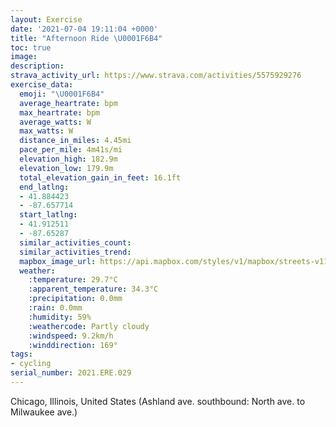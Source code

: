 ```yaml
---
layout: Exercise
date: '2021-07-04 19:11:04 +0000'
title: "Afternoon Ride \U0001F6B4"
toc: true
image:
description:
strava_activity_url: https://www.strava.com/activities/5575929276
exercise_data:
  emoji: "\U0001F6B4"
  average_heartrate: bpm
  max_heartrate: bpm
  average_watts: W
  max_watts: W
  distance_in_miles: 4.45mi
  pace_per_mile: 4m41s/mi
  elevation_high: 182.9m
  elevation_low: 179.9m
  total_elevation_gain_in_feet: 16.1ft
  end_latlng:
  - 41.884423
  - -87.657714
  start_latlng:
  - 41.912511
  - -87.65287
  similar_activities_count:
  similar_activities_trend:
  mapbox_image_url: https://api.mapbox.com/styles/v1/mapbox/streets-v11/static/path-5+787af2-1.0(e%60y~Flu~uOWTx%40QBD%40ZFBFEPRRJ%60AEfABhAGH%40HD%40TG%60%40DPCTBjDARBf%40%3FbDBz%40%40lPAl%40Rh%5DHjBEf%40Cf%40CPEDFJDNDxJBtAAbBA%3FZ%3FZE%60DIzGCvDGt%40BbBGfABtFI%5C%3FNDXCrA%3FvBEDB%3FCLCNBPCLMRHN%40zAErBAr%40A%60%40ErAAP%40%5EA%60ABJEnB%40N%40NFF%3FjACt%40I%7CA%3F~AEhC%3F~AELDXETBrACz%40Fv%40CHEVALEL%40tAGjFEf%40%40nAEv%40%40bACnB%3FzAEhADnAIdDCrAEj%40%40rDKrBBzAAX%40d%40CV%40bAEX%40DBNAB%40A%40B%3F%3FDR%60%40Sk%40D%3FHD%40HGrALjCAhDAd%40EHIBAEUEeA%40UBE%3FGDIZ%40bABPFLKTHfGAlADbBA%60EH%60P%3Fp%40CH%40C%3F%40EG%3Fa%40%3F%40%3FAU%3FDG%3FSBIXe%40C%5BD%7BC%3FqADSFE%60%40BpABRADEJDp%40ER%3FVKJOnBATAN%40TRFBv%40%3FJGFWGqI%3FqBCo%40%40gACwB%3FGEGOGq%40DIC_%40B%7D%40%3FOCEEDCCU%3Fy%40EaBBUGgEBm%40I%7DDBYIWBYEO%40iCHi%40Ce%40I%7BE%3FcADQ%40OGwC%3FgCCO%40_%40DWGWAc%40%40OAeCCOBw%40AY%40ELDFCv%40AlB%3FRCBI%40iAGgBGyIEq%40Ia%40B%40AA%3F%40AC),pin-s-s+e5b22e(-87.65287,41.91251),pin-s-f+89ae00(-87.65772000000014,41.88442000000002)/auto/800x800?access_token=pk.eyJ1Ijoiam9zaGJlY2ttYW4iLCJhIjoiY205eWR2aDd1MWZ6djJrbXc4a3M0bWZleiJ9.XiG9OWkNcZk2QzjJbxLB4A
  weather:
    :temperature: 29.7°C
    :apparent_temperature: 34.3°C
    :precipitation: 0.0mm
    :rain: 0.0mm
    :humidity: 59%
    :weathercode: Partly cloudy
    :windspeed: 9.2km/h
    :winddirection: 169°
tags:
- cycling
serial_number: 2021.ERE.029
---
```

Chicago, Illinois, United States (Ashland ave. southbound: North ave. to Milwaukee ave.)
